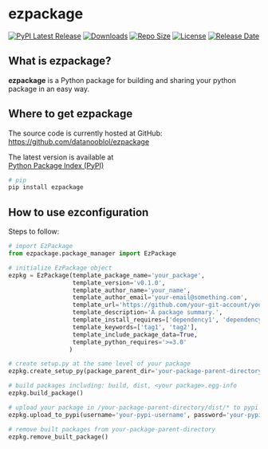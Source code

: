# ezpackage  
[![PyPI Latest Release](https://img.shields.io/pypi/v/ezpackage)](https://pypi.org/project/ezpackage/) 
[![Downloads](https://img.shields.io/pypi/dm/ezpackage)](https://pypi.org/project/ezpackage/)
[![Repo Size](https://img.shields.io/github/repo-size/datanooblol/ezpackage)](https://pypi.org/project/ezpackage/)
[![License](https://img.shields.io/pypi/l/ezpackage)](https://pypi.org/project/ezpackage/)
[![Release Date](https://img.shields.io/github/release-date/datanooblol/ezpackage)](https://pypi.org/project/ezpackage/)

## What is ezpackage?

**ezpackage** is a Python package for building and sharing your python package in an easy way.  

## Where to get ezpackage  
The source code is currently hosted at GitHub:  
https://github.com/datanooblol/ezpackage  

The latest version is available at  
[Python Package Index (PyPI)](https://pypi.org/project/ezpackage/)  

```sh  
# pip  
pip install ezpackage  
```  

## How to use ezconfiguration  

Steps to follow:
```python
# import EzPackage
from ezpackage.package_manager import EzPackage

# initialize EzPackage object
ezpkg = EzPackage(template_package_name='your_package', 
                  template_version='v0.1.0', 
                  template_author_name='your_name', 
                  template_author_email='your-email@something.com', 
                  template_url='https://github.com/your-git-account/your-package',
                  template_description='A package summary.', 
                  template_install_requires=['dependency1', 'dependency2'],
                  template_keywords=['tag1', 'tag2'],
                  template_include_package_data=True,
                  template_python_requires='>=3.0'
                 )

# create setup.py at the same level of your package
ezpkg.create_setup_py(package_parent_dir='your-package-parent-directory')

# build packages including: build, dist, <your package>.egg-info
ezpkg.build_package()

# upload your package in /your-package-parent-directory/dist/* to pypi
ezpkg.upload_to_pypi(username='your-pypi-username', password='your-pypi-password')

# remove built packages from your-package-parent-directory
ezpkg.remove_built_package()
```
